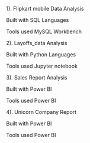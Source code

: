 1). Flipkart mobile Data Analysis 

Built with
SQL Languages

Tools used
MySQL Workbench


2). Layoffs_data Analysis

Built with
Python Languages

Tools used
Jupyter notebook


3). Sales Report Analysis

Built with
Power BI

Tools used
Power BI


4). Unicorn Company Report

Built with
Power BI

Tools used
Power BI


